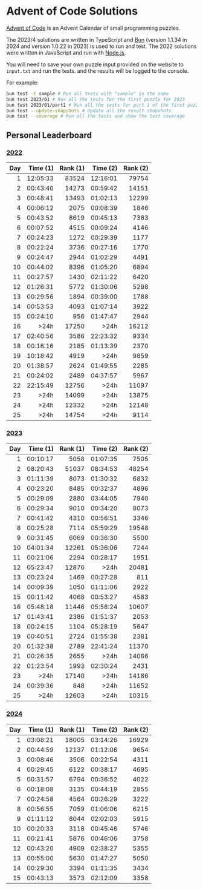 # Advent of Code Solutions

[Advent of Code](https://adventofcode.com) is an Advent Calendar of small programming puzzles.

The 2023/4 solutions are written in TypeScript and [Bun](https://bun.sh/) (version 1.1.34 in 2024 and version 1.0.22 in 2023) is used to run and test. The 2022 solutions were written in JavaScript and run with [Node.js](https://nodejs.org/).

You will need to save your own puzzle input provided on the website to `input.txt` and run the tests. and the results will be logged to the console.

For example:

```sh
bun test -t sample # Run all tests with "sample" in the name
bun test 2023/01 # Run all the tests for the first puzzle for 2023
bun test 2023/01/part1 # Run all the tests for part 1 of the first puzzle for 2023
bun test --update-snapshots # Update all the result shapshots
bun test --coverage # Run all the tests and show the test coverage
```

## Personal Leaderboard

### [2022](https://adventofcode.com/2022/leaderboard/self)

| Day | Time (1) | Rank (1) | Time (2) | Rank (2) |
| --: | -------: | -------: | -------: | -------: |
|   1 | 12:05:33 |    83524 | 12:16:01 |    79754 |
|   2 | 00:43:40 |    14273 | 00:59:42 |    14151 |
|   3 | 00:48:41 |    13493 | 01:02:13 |    12299 |
|   4 | 00:06:12 |     2075 | 00:08:39 |     1846 |
|   5 | 00:43:52 |     8619 | 00:45:13 |     7383 |
|   6 | 00:07:52 |     4515 | 00:09:24 |     4146 |
|   7 | 00:24:23 |     1272 | 00:29:39 |     1177 |
|   8 | 00:22:24 |     3736 | 00:27:16 |     1770 |
|   9 | 00:24:47 |     2944 | 01:02:29 |     4491 |
|  10 | 00:44:02 |     8396 | 01:05:20 |     6894 |
|  11 | 00:27:57 |     1430 | 02:11:22 |     6420 |
|  12 | 01:26:31 |     5772 | 01:30:06 |     5298 |
|  13 | 00:29:56 |     1894 | 00:39:00 |     1788 |
|  14 | 00:53:53 |     4093 | 01:07:14 |     3922 |
|  15 | 00:24:10 |      956 | 01:47:47 |     2944 |
|  16 |     >24h |    17250 |     >24h |    16212 |
|  17 | 02:40:56 |     3586 | 22:23:32 |     9334 |
|  18 | 00:16:16 |     2185 | 01:13:39 |     2370 |
|  19 | 10:18:42 |     4919 |     >24h |     9859 |
|  20 | 01:38:57 |     2624 | 01:49:55 |     2285 |
|  21 | 00:24:02 |     2489 | 04:37:57 |     5967 |
|  22 | 22:15:49 |    12756 |     >24h |    11097 |
|  23 |     >24h |    14099 |     >24h |    13875 |
|  24 |     >24h |    12332 |     >24h |    12148 |
|  25 |     >24h |    14754 |     >24h |     9114 |

### [2023](https://adventofcode.com/2023/leaderboard/self)

| Day | Time (1) | Rank (1) | Time (2) | Rank (2) |
| --: | -------: | -------: | -------: | -------: |
|   1 | 00:10:17 |     5058 | 01:07:35 |     7505 |
|   2 | 08:20:43 |    51037 | 08:34:53 |    48254 |
|   3 | 01:11:39 |     8073 | 01:30:32 |     6832 |
|   4 | 00:23:20 |     8485 | 00:32:37 |     4896 |
|   5 | 00:29:09 |     2880 | 03:44:05 |     7940 |
|   6 | 00:29:34 |     9010 | 00:34:20 |     8073 |
|   7 | 00:41:42 |     4310 | 00:56:51 |     3346 |
|   8 | 00:25:28 |     7114 | 05:59:29 |    19548 |
|   9 | 00:31:45 |     6069 | 00:36:30 |     5500 |
|  10 | 04:01:34 |    12261 | 05:36:06 |     7244 |
|  11 | 00:21:06 |     2294 | 00:28:17 |     1951 |
|  12 | 05:23:47 |    12876 |     >24h |    20481 |
|  13 | 00:23:24 |     1469 | 00:27:28 |      811 |
|  14 | 00:09:39 |     1050 | 01:11:06 |     2922 |
|  15 | 00:11:42 |     4068 | 00:53:27 |     4583 |
|  16 | 05:48:18 |    11446 | 05:58:24 |    10607 |
|  17 | 01:43:41 |     2386 | 01:51:37 |     2053 |
|  18 | 00:24:15 |     1104 | 05:28:19 |     5647 |
|  19 | 00:40:51 |     2724 | 01:55:38 |     2381 |
|  20 | 01:32:38 |     2789 | 22:41:24 |    11370 |
|  21 | 00:26:35 |     2655 |     >24h |    14086 |
|  22 | 01:23:54 |     1993 | 02:30:24 |     2431 |
|  23 |     >24h |    17140 |     >24h |    14186 |
|  24 | 00:39:36 |      848 |     >24h |    11652 |
|  25 |     >24h |    12603 |     >24h |    10315 |

### [2024](https://adventofcode.com/2024/leaderboard/self)

| Day | Time (1) | Rank (1) | Time (2) | Rank (2) |
| --: | -------: | -------: | -------: | -------: |
|   1 | 03:08:21 |    18005 | 03:14:26 |    16929 |
|   2 | 00:44:59 |    12137 | 01:12:06 |     9654 |
|   3 | 00:08:46 |     3506 | 00:22:54 |     4311 |
|   4 | 00:29:45 |     6122 | 00:38:17 |     4695 |
|   5 | 00:31:57 |     6794 | 00:36:52 |     4022 |
|   6 | 00:18:08 |     3135 | 00:44:19 |     2855 |
|   7 | 00:24:58 |     4564 | 00:26:29 |     3222 |
|   8 | 00:56:55 |     7059 | 01:06:06 |     6215 |
|   9 | 01:11:12 |     8044 | 02:02:03 |     5915 |
|  10 | 00:20:33 |     3118 | 00:45:46 |     5746 |
|  11 | 00:21:41 |     5876 | 00:46:06 |     3758 |
|  12 | 00:43:20 |     4909 | 02:38:27 |     5355 |
|  13 | 00:55:00 |     5630 | 01:47:27 |     5050 |
|  14 | 00:29:30 |     3394 | 01:11:35 |     3434 |
|  15 | 00:43:13 |     3573 | 02:12:09 |     3358 |
